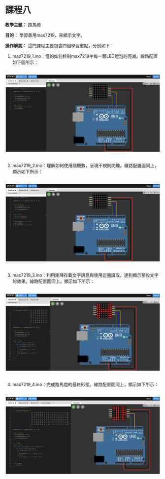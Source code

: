 # 課程八

**教學主題：** 跑馬燈
	
**目的：** 學習善用max7219，來顯示文字。

**操作解說：** 這門課程主要包含四個學習重點，分別如下：
1. max7219_1.ino：懂的如何控制max7219中每一顆LED燈泡的亮滅。線路配置如下圖所示：
<br>
<div align="center">
	<img src="./Wokwi截圖1.png" alt="Editor" width="500">
</div>
<br>

2. max7219_2.ino：理解如何使用隨機數，呈現不規則閃爍。線路配置圖同上，顯示如下所示：
<br>
<div align="center">
	<img src="./Wokwi截圖2.png" alt="Editor" width="500">
</div>
<br>

3. max7219_3.ino：利用矩陣存載文字訊息與使用迴圈讀取，達到顯示預設文字的效果。線路配置圖同上，顯示如下所示：
<br>
<div align="center">
	<img src="./Wokwi截圖3.png" alt="Editor" width="500">
</div>
<br>

4. max7219_4.ino：完成跑馬燈的最終形態。線路配置圖同上，顯示如下所示：
<br>
<div align="center">
	<img src="./Wokwi截圖4.png" alt="Editor" width="500">
</div>
<br>

